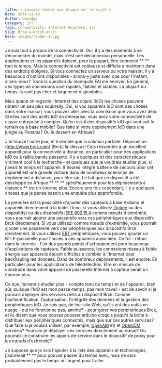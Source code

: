 ```yaml
---
title: « Laissez tomber une brique sur le sujet »
Date: 2014-11-19
Author: davidgs
Category: IoT
Tags: connectivity, Internet Anywhere, IoT
Slug: drop-a-brick-on-it
hero: images/render-2.jpg
---
```



Je suis tout à propos de la connectivité. Oui, il y a des moments à se déconnecter du monde, mais c'est une déconnexion personnelle. Les applications et les appareils doivent, pour la plupart, être connecté ** ** tout le temps. Mais la connectivité est coûteuse et difficile à maintenir dans des endroits éloignés. Si vous connectez un serveur ou votre maison, il y a beaucoup d'options disponibles - allons-y juste avec que pour l'instant, allons-nous? Toute la question du monopole FAI me énerver. En général, ces types de connexions sont rapides, fiables et stables. La plupart du temps ils sont pas cher et largement disponibles.

Mais quand on regarde l'Internet des objets (IdO) les choses peuvent obtenir un peu plus squirrelly. Oui, si vos appareils IdO sont des choses dans votre maison, vous pouvez aller avec la connexion que vous avez déjà. Si elles sont des actifs IdO en entreprise, vous avez votre connectivité de classe entreprise à compter. Qu'en est-il des dispositifs IdO qui sont soit le terrain ou à base mobile? Que faire si votre déploiement IdO dans une jungle au Panama? Ou le dessert en Afrique?

J'ai trouvé l'autre jour, et il semble que la solution parfaite. Déposez un (http://www.brck.com) [Brck] là-dessus! Cela ressemble à un excellent appareil pour la connectivité à distance, en particulier pour des applications IdO ou à faible bande passante. Il y a quelques ici des caractéristiques vraiment cool à la recherche - et quelques que je voudrais étudier plus, si j'avais le temps et l'appareil. 8 heures intégré batterie de secours pour cet appareil est une grande victoire dans de nombreux scénarios de déploiement à distance, pour être sûr. Le fait que ce dispositif a été développé en Afrique ** ** ** spécifiquement pour les déploiements à distance ** est un énorme plus. Encore une fois cependant, il y a quelques choses que je pense besoin une enquête plus approfondie.

La première est la possibilité d'ajouter des capteurs à base Arduino et appareils directement à la boîte. Donc, si vous utilisez [Zigbee](http://zigbee.org) ou des dispositifs) ou des dispositifs [IEEE 802.15.4](http://en.wikipedia.org/wiki/IEEE_802.15.4) comme nœuds d'extrémité, vous pourrait ajouter une passerelle vers ces périphériques aux dispositifs Brck directement. Si vous utilisez) comme nœuds d'extrémité, vous pourrait ajouter une passerelle vers ces périphériques aux dispositifs Brck directement. Si vous utilisez [EBT](http://www.bluetooth.com/Pages/low-energy-tech-info.aspx) périphériques, vous pouvez ajouter un BTLE-passerelle pour l'accès à ces appareils aussi bien. Ce fut - retour dans la journée - l'un des grands points d'achoppement pour beaucoup d'applications de capteurs. Faible puissance, les connexions réseau à faible énergie aux appareils étaient difficiles à combler à l'Internet pour backhauling les données. Dans de nombreux déploiements, il est encore. En particulier pour les applications de télédétection. Être en mesure de construire dans votre appareil de passerelle Internet à capteur serait un énorme plus.

Ce que j'aimerais étudier plus - compte tenu du temps et de l'appareil, bien sûr, puisque l'IdO est mon passe-temps, pas mon travail - est de savoir si je pouvais déployer des services réels au dispositif Brck. Comme l'authentification, l'autorisation, l'intégrité des données et la gestion des périphériques IdO. Je sais que, de leur site Web, qu'ils ont des outils en nuage - qui ne fonctionne pas, amirite? - pour gérer vos périphériques Brck, et ils disent que vous pouvez pousser arduino croquis jusqu'à la boîte à distribuer aux périphériques connectés, mais que sur ces autres services? Que faire si je voulais utiliser, par exemple, [OpenAM](https://forgerock.org/openam/) et) et [OpenIDM](https://forgerock.org/openidm/) services? Pourrais-je déployer ces services directement au nœud? Ou pourrais-je construire les appels de service dans le dispositif de proxy pour les nœuds d'extrémité?

Je suppose que je vais l'ajouter à la liste des appareils et technologies, j'adorerait ** ** pour pouvoir passer du temps avec, mais ne sera probablement pas le temps ni l'argent pour traiter.<sigh>
